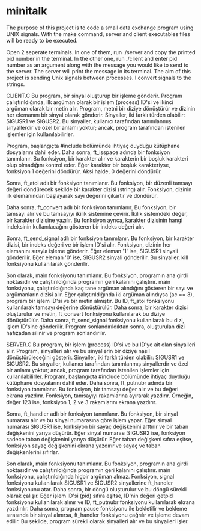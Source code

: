 # minitalk
The purpose of this project is to code a small data exchange program using UNIX signals.
With the make command, server and client executables files will be ready to be executed. 

Open 2 seperate terminals. 
In one of them, run ./server and copy the printed pid number in the terminal.
In the other one, run ./client and enter pid number as an argument along with the message you would like to send to the server.
The server will print the message in its terminal. 
The aim of this project is sending Unix signals between processes. 
I convert signals to the strings.

CLIENT.C
Bu program, bir sinyal oluşturup bir işleme gönderir. Program çalıştırıldığında, ilk argüman olarak bir işlem (process) ID'si ve ikinci argüman olarak bir metin alır. Program, metni bir diziye dönüştürür ve dizinin her elemanını bir sinyal olarak gönderir. Sinyaller, iki farklı türden olabilir: SIGUSR1 ve SIGUSR2. Bu sinyaller, kullanıcı tarafından tanımlanmış sinyallerdir ve özel bir anlamı yoktur; ancak, program tarafından istenilen işlemler için kullanılabilirler.

Program, başlangıçta #include bölümünde ihtiyaç duyduğu kütüphane dosyalarını dahil eder. Daha sonra, ft_isspace adında bir fonksiyon tanımlanır. Bu fonksiyon, bir karakter alır ve karakterin bir boşluk karakteri olup olmadığını kontrol eder. Eğer karakter bir boşluk karakteriyse, fonksiyon 1 değerini döndürür. Aksi halde, 0 değerini döndürür.

Sonra, ft_atoi adlı bir fonksiyon tanımlanır. Bu fonksiyon, bir düzenli tamsayı değeri döndürecek şekilde bir karakter dizisi (string) alır. Fonksiyon, dizinin ilk elemanından başlayarak sayı değerini çıkartır ve döndürür.

Daha sonra, ft_convert adlı bir fonksiyon tanımlanır. Bu fonksiyon, bir tamsayı alır ve bu tamsayıyı ikilik sistemine çevirir. İkilik sistemdeki değer, bir karakter dizisine yazılır. Bu fonksiyon ayrıca, karakter dizisinin hangi indeksinin kullanılacağını gösteren bir indeks değeri alır.

Sonra, ft_send_signal adlı bir fonksiyon tanımlanır. Bu fonksiyon, bir karakter dizisi, bir indeks değeri ve bir işlem ID'si alır. Fonksiyon, dizinin her elemanını sırayla işleme gönderir. Eğer eleman '1' ise, SIGUSR1 sinyali gönderilir.
Eğer eleman '0' ise, SIGUSR2 sinyali gönderilir. Bu sinyaller, kill fonksiyonu kullanılarak gönderilir.

Son olarak, main fonksiyonu tanımlanır. Bu fonksiyon, programın ana girdi noktasıdır ve çalıştırıldığında programın geri kalanını çalıştırır. main fonksiyonu, çalıştırıldığında kaç tane argüman alındığını gösteren bir sayı ve argümanların dizisi alır. Eğer çalıştırıldığında iki argüman alındıysa (ac == 3), program bir işlem ID'si ve bir metin almıştır. Bu ID, ft_atoi fonksiyonu kullanılarak tamsayı değerine dönüştürülür. Daha sonra, bir karakter dizisi oluşturulur ve metin, ft_convert fonksiyonu kullanılarak bu diziye dönüştürülür. Daha sonra, ft_send_signal fonksiyonu kullanılarak bu dizi, işlem ID'sine gönderilir. Program sonlandırıldıktan sonra, oluşturulan dizi hafızadan silinir ve program sonlandırılır.

SERVER.C
Bu program, bir işlem (process) ID'si ve bu ID'ye ait olan sinyalleri alır. Program, sinyalleri alır ve bu sinyallerin bir diziye nasıl dönüştürüleceğini gösterir. Sinyaller, iki farklı türden olabilir: SIGUSR1 ve SIGUSR2. Bu sinyaller, kullanıcı tarafından tanımlanmış sinyallerdir ve özel bir anlamı yoktur; ancak, program tarafından istenilen işlemler için kullanılabilirler.
Program, başlangıçta #include bölümünde ihtiyaç duyduğu kütüphane dosyalarını dahil eder. Daha sonra, ft_putnubr adında bir fonksiyon tanımlanır. Bu fonksiyon, bir tamsayı değer alır ve bu değeri ekrana yazdırır. Fonksiyon, tamsayıyı rakamlarına ayırarak yazdırır. Örneğin, değer 123 ise, fonksiyon 1, 2 ve 3 rakamlarını ekrana yazdırır.

Sonra, ft_handler adlı bir fonksiyon tanımlanır. Bu fonksiyon, bir sinyal numarası alır ve bu sinyal numarasına göre işlem yapar. Eğer sinyal numarası SIGUSR1 ise, fonksiyon bir sayaç değişkenini arttırır ve bir taban değişkenini yarıya düşürür. Eğer sinyal numarası SIGUSR2 ise, fonksiyon sadece taban değişkenini yarıya düşürür. Eğer taban değişkeni sıfıra eşitse, fonksiyon sayaç değişkenini ekrana yazdırır ve sayaç ve taban değişkenlerini sıfırlar.

Son olarak, main fonksiyonu tanımlanır. Bu fonksiyon, programın ana girdi noktasıdır ve çalıştırıldığında programın geri kalanını çalıştırır. main fonksiyonu, çalıştırıldığında hiçbir argüman almaz. Fonksiyon, signal fonksiyonu kullanılarak SIGUSR1 ve SIGUSR2 sinyallerine ft_handler fonksiyonunu atar. Daha sonra, bir döngü oluşturulur ve bu döngü sürekli olarak çalışır. Eğer işlem ID'si (pid) sıfıra eşitse, ID'nin değeri getpid fonksiyonu kullanılarak alınır ve ID, ft_putnubr fonksiyonu kullanılarak ekrana yazdırılır. Daha sonra, program pause fonksiyonu ile bekletilir ve bekleme sırasında bir sinyal alınırsa, ft_handler fonksiyonu çağrılır ve işleme devam edilir. Bu şekilde, program sürekli olarak sinyalleri alır ve bu sinyalleri işler.
